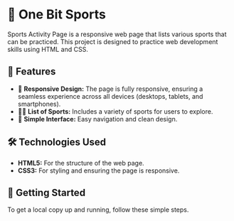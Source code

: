 # 🏅 One Bit Sports

Sports Activity Page is a responsive web page that lists various sports that can be practiced. This project is designed to practice web development skills using HTML and CSS.

## 🚀 Features

- 📱 **Responsive Design:** The page is fully responsive, ensuring a seamless experience across all devices (desktops, tablets, and smartphones).
- 🏋️‍♂️ **List of Sports:** Includes a variety of sports for users to explore.
- 🧭 **Simple Interface:** Easy navigation and clean design.

## 🛠️ Technologies Used

- **HTML5:** For the structure of the web page.
- **CSS3:** For styling and ensuring the page is responsive.

## 🏁 Getting Started

To get a local copy up and running, follow these simple steps.
